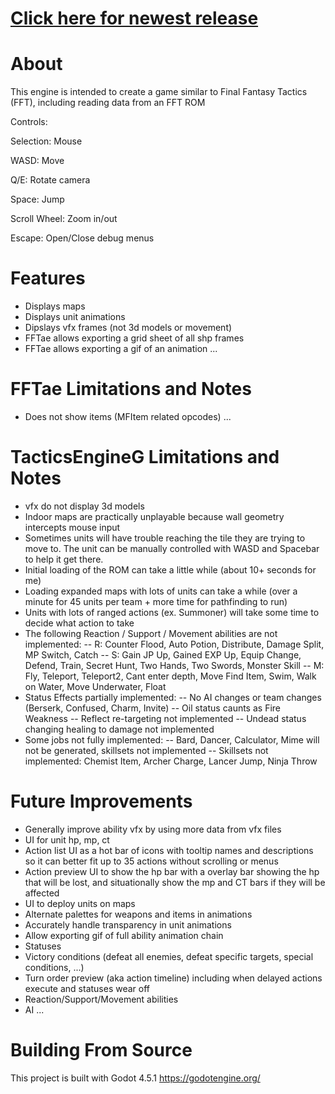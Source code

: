 # [Click here for newest release](https://github.com/mrgudenheim/TacticsEngineG/releases)

# About
This engine is intended to create a game similar to Final Fantasy Tactics (FFT), including reading data from an FFT ROM


Controls:

Selection: Mouse

WASD: Move

Q/E: Rotate camera

Space: Jump

Scroll Wheel: Zoom in/out

Escape: Open/Close debug menus


# Features
- Displays maps
- Displays unit animations
- Dipslays vfx frames (not 3d models or movement)
- FFTae allows exporting a grid sheet of all shp frames
- FFTae allows exporting a gif of an animation
...


# FFTae Limitations and Notes
- Does not show items (MFItem related opcodes)
...


# TacticsEngineG Limitations and Notes
- vfx do not display 3d models
- Indoor maps are practically unplayable because wall geometry intercepts mouse input
- Sometimes units will have trouble reaching the tile they are trying to move to. The unit can be manually controlled with WASD and Spacebar to help it get there.
- Initial loading of the ROM can take a little while (about 10+ seconds for me)
- Loading expanded maps with lots of units can take a while (over a minute for 45 units per team + more time for pathfinding to run)
- Units with lots of ranged actions (ex. Summoner) will take some time to decide what action to take
- The following Reaction / Support / Movement abilities are not implemented:
-- R: Counter Flood, Auto Potion, Distribute, Damage Split, MP Switch, Catch
-- S: Gain JP Up, Gained EXP Up, Equip Change, Defend, Train, Secret Hunt, Two Hands, Two Swords, Monster Skill
-- M: Fly, Teleport, Teleport2, Cant enter depth, Move Find Item, Swim, Walk on Water, Move Underwater, Float
- Status Effects partially implemented:
-- No AI changes or team changes (Berserk, Confused, Charm, Invite)
-- Oil status caunts as Fire Weakness
-- Reflect re-targeting not implemented
-- Undead status changing healing to damage not implemented
- Some jobs not fully implemented:
-- Bard, Dancer, Calculator, Mime will not be generated, skillsets not implemented
-- Skillsets not implemented: Chemist Item, Archer Charge, Lancer Jump, Ninja Throw 


# Future Improvements
- Generally improve ability vfx by using more data from vfx files
- UI for unit hp, mp, ct
- Action list UI as a hot bar of icons with tooltip names and descriptions so it can better fit up to 35 actions without scrolling or menus
- Action preview UI to show the hp bar with a overlay bar showing the hp that will be lost, and situationally show the mp and CT bars if they will be affected
- UI to deploy units on maps
- Alternate palettes for weapons and items in animations
- Accurately handle transparency in unit animations
- Allow exporting gif of full ability animation chain
- Statuses
- Victory conditions (defeat all enemies, defeat specific targets, special conditions, ...)
- Turn order preview (aka action timeline) including when delayed actions execute and statuses wear off
- Reaction/Support/Movement abilities
- AI
...

# Building From Source
This project is built with Godot 4.5.1
https://godotengine.org/

